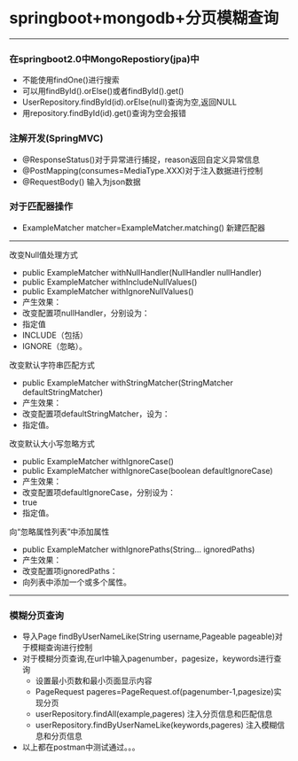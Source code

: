 # springboot+mongodb+分页模糊查询
***
### 在springboot2.0中MongoRepostiory(jpa)中
   - 不能使用findOne()进行搜索
   - 可以用findById().orElse()或者findById().get()
   - UserRepository.findById(id).orElse(null)查询为空,返回NULL
   - 用repository.findById(id).get()查询为空会报错
### 注解开发(SpringMVC)
   - @ResponseStatus()对于异常进行捕捉，reason返回自定义异常信息
   - @PostMapping(consumes=MediaType.XXX)对于注入数据进行控制
   - @RequestBody() 输入为json数据
### 对于匹配器操作  
- ExampleMatcher matcher=ExampleMatcher.matching() 新建匹配器
***
改变Null值处理方式
- public ExampleMatcher withNullHandler(NullHandler nullHandler)
- public ExampleMatcher withIncludeNullValues()
- public ExampleMatcher withIgnoreNullValues()
- 产生效果：
- 改变配置项nullHandler，分别设为：
- 指定值
- INCLUDE（包括）
- IGNORE（忽略）。

改变默认字符串匹配方式
- public ExampleMatcher withStringMatcher(StringMatcher defaultStringMatcher)
- 产生效果：
- 改变配置项defaultStringMatcher，设为：
- 指定值。

改变默认大小写忽略方式
- public ExampleMatcher withIgnoreCase()
- public ExampleMatcher withIgnoreCase(boolean defaultIgnoreCase)
- 产生效果：
- 改变配置项defaultIgnoreCase，分别设为：
- true
- 指定值。

向“忽略属性列表”中添加属性
- public ExampleMatcher withIgnorePaths(String... ignoredPaths)
- 产生效果：
- 改变配置项ignoredPaths：
- 向列表中添加一个或多个属性。
***
### 模糊分页查询
- 导入Page<User> findByUserNameLike(String username,Pageable pageable)对于模糊查询进行控制
- 对于模糊分页查询,在url中输入pagenumber，pagesize，keywords进行查询
   - 设置最小页数和最小页面显示内容 
   - PageRequest pageres=PageRequest.of(pagenumber-1,pagesize)实现分页
   - userRepository.findAll(example,pageres) 注入分页信息和匹配信息
   - userRepository.findByUserNameLike(keywords,pageres) 注入模糊信息和分页信息
- 以上都在postman中测试通过。。。
